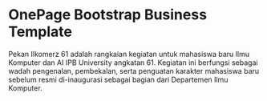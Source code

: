 # OnePage Bootstrap Business Template

Pekan Ilkomerz 61 adalah rangkaian kegiatan untuk mahasiswa baru Ilmu Komputer dan AI IPB University angkatan 61. Kegiatan ini berfungsi sebagai wadah pengenalan, pembekalan, serta penguatan karakter mahasiswa baru sebelum resmi di-inaugurasi sebagai bagian dari Departemen Ilmu Komputer.


<img src="" alt="">
